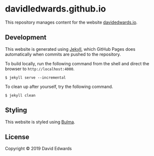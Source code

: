 # davidledwards.github.io
This repository manages content for the website [davidedwards.io](https://davidedwards.io).

## Development
This website is generated using [Jekyll](https://jekyllrb.com/), which GitHub Pages does automatically when commits are pushed to the repository.

To build locally, run the following command from the shell and direct the browser to `http://localhost:4000`.
```
$ jekyll serve --incremental
```

To clean up after yourself, try the following command.
```
$ jekyll clean
```

## Styling
This website is styled using [Bulma](https://bulma.io).

## License
Copyright © 2019 David Edwards
